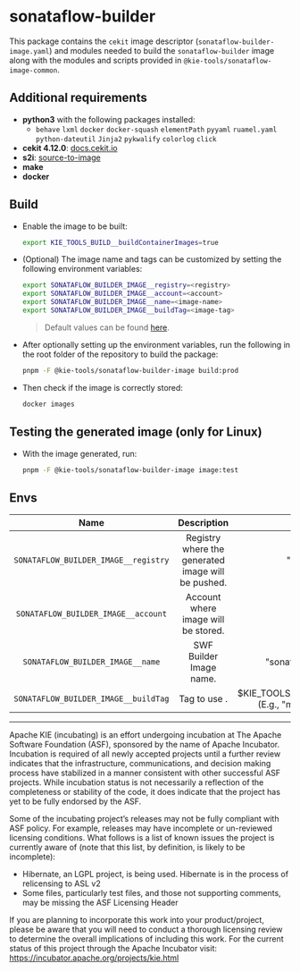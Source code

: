 <!--
   Licensed to the Apache Software Foundation (ASF) under one
   or more contributor license agreements.  See the NOTICE file
   distributed with this work for additional information
   regarding copyright ownership.  The ASF licenses this file
   to you under the Apache License, Version 2.0 (the
   "License"); you may not use this file except in compliance
   with the License.  You may obtain a copy of the License at
     http://www.apache.org/licenses/LICENSE-2.0
   Unless required by applicable law or agreed to in writing,
   software distributed under the License is distributed on an
   "AS IS" BASIS, WITHOUT WARRANTIES OR CONDITIONS OF ANY
   KIND, either express or implied.  See the License for the
   specific language governing permissions and limitations
   under the License.
-->

# sonataflow-builder

This package contains the `cekit` image descriptor (`sonataflow-builder-image.yaml`) and modules needed to build the `sonataflow-builder`
image along with the modules and scripts provided in `@kie-tools/sonataflow-image-common`.

## Additional requirements

- **python3** with the following packages installed:
  - `behave` `lxml` `docker` `docker-squash` `elementPath` `pyyaml` `ruamel.yaml` `python-dateutil` `Jinja2` `pykwalify` `colorlog` `click`
- **cekit 4.12.0**: [docs.cekit.io](https://docs.cekit.io/en/latest/index.html)
- **s2i**: [source-to-image](https://github.com/openshift/source-to-image)
- **make**
- **docker**

## Build

- Enable the image to be built:

  ```bash
  export KIE_TOOLS_BUILD__buildContainerImages=true
  ```

- (Optional) The image name and tags can be customized by setting the following environment variables:

  ```bash
  export SONATAFLOW_BUILDER_IMAGE__registry=<registry>
  export SONATAFLOW_BUILDER_IMAGE__account=<account>
  export SONATAFLOW_BUILDER_IMAGE__name=<image-name>
  export SONATAFLOW_BUILDER_IMAGE__buildTag=<image-tag>
  ```

  > Default values can be found [here](./env/index.js).

- After optionally setting up the environment variables, run the following in the root folder of the repository to build the package:

  ```bash
  pnpm -F @kie-tools/sonataflow-builder-image build:prod
  ```

- Then check if the image is correctly stored:

  ```bash
  docker images
  ```

## Testing the generated image (only for Linux)

- With the image generated, run:

  ```bash
  pnpm -F @kie-tools/sonataflow-builder-image image:test
  ```

## Envs

|                 Name                 |                    Description                     |                          Default                          |
| :----------------------------------: | :------------------------------------------------: | :-------------------------------------------------------: |
| `SONATAFLOW_BUILDER_IMAGE__registry` | Registry where the generated image will be pushed. |                        "docker.io"                        |
| `SONATAFLOW_BUILDER_IMAGE__account`  |        Account where image will be stored.         |                         "apache"                          |
|   `SONATAFLOW_BUILDER_IMAGE__name`   |              SWF Builder Image name.               |                   "sonataflow-builder"                    |
| `SONATAFLOW_BUILDER_IMAGE__buildTag` |                    Tag to use .                    | $KIE_TOOLS_BUILD\_\_streamName (E.g., "main" or "10.0.x") |

---

Apache KIE (incubating) is an effort undergoing incubation at The Apache Software
Foundation (ASF), sponsored by the name of Apache Incubator. Incubation is
required of all newly accepted projects until a further review indicates that
the infrastructure, communications, and decision making process have stabilized
in a manner consistent with other successful ASF projects. While incubation
status is not necessarily a reflection of the completeness or stability of the
code, it does indicate that the project has yet to be fully endorsed by the ASF.

Some of the incubating project’s releases may not be fully compliant with ASF
policy. For example, releases may have incomplete or un-reviewed licensing
conditions. What follows is a list of known issues the project is currently
aware of (note that this list, by definition, is likely to be incomplete):

- Hibernate, an LGPL project, is being used. Hibernate is in the process of
  relicensing to ASL v2
- Some files, particularly test files, and those not supporting comments, may
  be missing the ASF Licensing Header

If you are planning to incorporate this work into your product/project, please
be aware that you will need to conduct a thorough licensing review to determine
the overall implications of including this work. For the current status of this
project through the Apache Incubator visit:
https://incubator.apache.org/projects/kie.html
